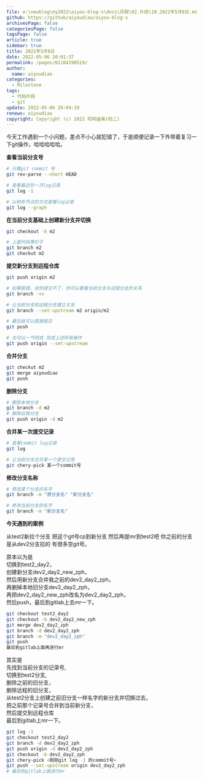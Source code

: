 ```yaml
---
file: e:\newblog\my2022\aiyou-blog-s\docs\历程\02.片段\10.2022年5月6日.md
github: https://github/aiyoudiao/aiyou-blog-s
archivesPage: false
categoriesPage: false
tagsPage: false
article: true
sidebar: true
title: 2022年5月6日
date: 2022-05-06 20:01:37
permalink: /pages/61104190519/
author: 
  name: aiyoudiao
categories: 
  - Milestone
tags: 
  - 代码片段
  - git
update: 2022-05-06 20:04:19
renews: aiyoudiao
copyright: Copyright (c) 2022 哎哟迪奥(码二)
---
```


今天工作遇到一个小问题，差点不小心就犯错了，于是顺便记录一下外带着复习一下git操作，哈哈哈哈哈。

<!-- more -->


**查看当前分支号**

```bash
# 只看git commit 号
git rev-parse --short HEAD

# 查看最近的一次log记录
git log -1

# 以树形节点的方式查看log记录
git log --graph
```

**在当前分支基础上创建新分支并切换**

```bash
git checkout -b m2

# 上面代码等价于
git branch m2
git checkut m2
```

**提交新分支到远程仓库**

```bash
git push origin m2

# 如果报错，说你提交不了，你可以看看当前分支与远程分支的关系
git branch -vv

# 让当前分支和远程分支建立关系
git branch --set-upstream m2 origin/m2

# 最后就可以直接提交
git push

# 也可以一气呵成 完成上述所有操作
git push origin --set-upstream
```

**合并分支**

```bash
git checkut m2
git merge aiyoudiao
git push
```

**删除分支**

```bash
# 删除本地分支
git branch -d m2 
# 删除远程分支
git push origin -d m2
```

**合并某一次提交记录**

```bash
# 查看commit log记录
git log

# 让当前分支合并某一个提交记录
git chery-pick 某一个commit号
```

**修改分支名称**

```bash
# 修改某个分支的名字
git branch -m "原分支名" "新分支名"

# 修改当前分支的名字
git branch -m "新分支名"
```


**今天遇到的案例**

从test2新拉个分支  把这个git号cp到新分支 然后再提mr到test2吧  你之前的分支是从dev2分支拉的  有很多空git号。

原本以为是  
切换到test2_day2，  
创建新分支dev2_day2_new_zph，  
然后用新分支合并我之前的dev2_day2_zph，  
再删掉本地旧分支dev2_day2_zph，  
再把dev2_day2_new_zph改名为dev2_day2_zph，  
然后push，最后到gitlab上去mr一下。  

```bash
git checkout test2_day2  
git checkout -b dev2_day2_new_zph  
git merge dev2_day2_zph  
git branch -d dev2_day2_zph  
git branch -m "dev2_day2_zph"  
git push  
最后到gitlab上面再进行mr 
```

其实是  
先找到当前分支的记录号,  
切换到test2分支,  
删除之前的旧分支，  
删除远程的旧分支，  
从test2分支上创建之前旧分支一样名字的新分支并切换过去，  
把之前那个记录号合并到当前新分支，  
然后提交到远程仓库  
最后到gitlab上mr一下。  

```bash
git log -1
git checkout test2_day2
git branch -d dev2_day2_zph
git push origin -d dev2_day2_zph
git checkout -b dev2_day2_zph
git chery-pick <刚刚git log -1 的commit号>
git push --set-upstream origin dev2_day2_zph
# 最后到gitlab上面进行mr
```